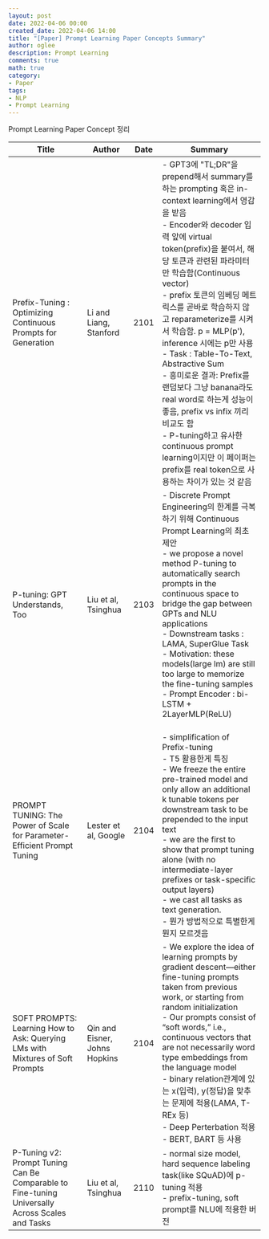 ```yaml
---
layout: post
date: 2022-04-06 00:00
created_date: 2022-04-06 14:00
title: "[Paper] Prompt Learning Paper Concepts Summary"
author: oglee
description: Prompt Learning
comments: true
math: true
category:
- Paper
tags:
- NLP
- Prompt Learning
---
```


Prompt Learning Paper Concept 정리
 <!--more-->

| Title | Author | Date | Summary |
|---|---|---|---|
| Prefix-Tuning : Optimizing Continuous Prompts for Generation | Li and Liang, Stanford | 2101 | - GPT3에 "TL;DR"을 prepend해서 summary를 하는 prompting 혹은 in-context learning에서 영감을 받음 <br>- Encoder와 decoder 입력 앞에 virtual token(prefix)을 붙여서, 해당 토큰과 관련된 파라미터만 학습함(Continuous vector) <br>- prefix 토큰의 임베딩 메트릭스를 곧바로 학습하지 않고 reparameterize를 시켜서 학습함. p = MLP(p'), inference 시에는 p만 사용 <br>- Task : Table-To-Text, Abstractive Sum <br>- 흥미로운 결과: Prefix를 랜덤보다 그냥 banana라도 real word로 하는게 성능이 좋음, prefix vs infix 끼리 비교도 함 <br>- P-tuning하고 유사한 continuous prompt learning이지만 이 페이퍼는 prefix를 real token으로 사용하는 차이가 있는 것 같음 |
| P-tuning: GPT Understands, Too | Liu et al, Tsinghua | 2103 | - Discrete Prompt Engineering의 한계를 극복하기 위해 Continuous Prompt Learning의 최초 제안 <br>- we propose a novel method P-tuning  to automatically search prompts in the continuous space to bridge the gap between GPTs and NLU applications <br>- Downstream tasks : LAMA, SuperGlue Task <br>- Motivation: these models(large lm) are still too large to memorize the fine-tuning samples <br>- Prompt Encoder : bi-LSTM + 2LayerMLP(ReLU) |
| PROMPT TUNING: The Power of Scale for Parameter-Efficient Prompt Tuning | Lester et al, Google | 2104 | <br>- simplification of Prefix-tuning <br>- T5 활용한게 특징 <br>- We freeze the entire pre-trained model and only allow an additional k tunable tokens per downstream task to be prepended to the input text <br>-  we are the first to show that prompt tuning alone (with no intermediate-layer prefixes or task-specific output layers) <br>- we cast all tasks as text generation. <br>- 뭔가 방법적으로 특별한게 뭔지 모르겟음 |
| SOFT PROMPTS: Learning How to Ask: Querying LMs with Mixtures of Soft Prompts | Qin and Eisner, Johns Hopkins | 2104 | - We explore the idea of learning prompts by gradient descent—either fine-tuning prompts taken from previous work, or starting from random initialization <br>- Our prompts consist of “soft words,” i.e., continuous vectors that are not necessarily word type embeddings from the language model <br>- binary relation관계에 있는 x(입력), y(정답)을 맞추는 문제에 적용(LAMA, T-REx 등) <br>- Deep Perterbation 적용 <br>- BERT, BART 등 사용 |
| P-Tuning v2: Prompt Tuning Can Be Comparable to Fine-tuning Universally Across Scales and Tasks | Liu et al, Tsinghua | 2110 | - normal size model, hard sequence labeling task(like SQuAD)에 p-tuning 적용 <br>- prefix-tuning, soft prompt를 NLU에 적용한 버전 |
